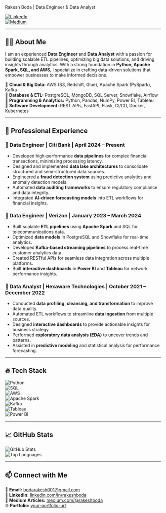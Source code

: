  Rakesh Boda | Data Engineer & Data Analyst  
 
[![LinkedIn](https://img.shields.io/badge/LinkedIn-Connect-blue?logo=linkedin)](https://www.linkedin.com/in/boda-rakesh-0922011a4/)  
[![Medium](https://img.shields.io/badge/Medium-Read%20Articles-black?logo=medium)](https://medium.com/@bodarakesh001)  
  

---

## 👨‍💻 About Me  
I am an experienced **Data Engineer** and **Data Analyst** with a passion for building scalable ETL pipelines, optimizing big data solutions, and driving insights through analytics. With a strong foundation in **Python, Apache Spark, SQL, and AWS**, I specialize in crafting data-driven solutions that empower businesses to make informed decisions.  

🔹 **Cloud & Big Data:** AWS (S3, Redshift, Glue), Apache Spark (PySpark), Kafka  
🔹 **Database & ETL:** PostgreSQL, MongoDB, SQL Server, Snowflake, Airflow  
🔹 **Programming & Analytics:** Python, Pandas, NumPy, Power BI, Tableau  
🔹 **Software Development:** REST APIs, FastAPI, Flask, CI/CD, Docker, Kubernetes  

---

## 💼 Professional Experience  

### **🔹 Data Engineer | Citi Bank | April 2024 – Present**  
- Developed high-performance **data pipelines** for complex financial transactions, minimizing processing latency.  
- Designed and implemented **data lake architectures** to consolidate structured and semi-structured data sources.  
- Engineered a **fraud detection system** using predictive analytics and anomaly detection models.  
- Automated **data auditing frameworks** to ensure regulatory compliance and data integrity.  
- Integrated **AI-driven forecasting models** into ETL workflows for financial insights.  

### **🔹 Data Engineer | Verizon | January 2023 – March 2024**  
- Built scalable **ETL pipelines** using **Apache Spark** and SQL for telecommunications data.  
- Optimized **data models** in PostgreSQL and Snowflake for real-time analytics.  
- Developed **Kafka-based streaming pipelines** to process real-time customer analytics data.  
- Created RESTful APIs for seamless data integration across multiple platforms.  
- Built **interactive dashboards** in **Power BI** and **Tableau** for network performance insights.  

### **🔹 Data Analyst | Hexaware Technologies | October 2021 – December 2022**  
- Conducted **data profiling, cleansing, and transformation** to improve data quality.  
- Automated ETL workflows to streamline **data ingestion** from multiple sources.  
- Designed **interactive dashboards** to provide actionable insights for business strategy.  
- Performed **exploratory data analysis (EDA)** to uncover trends and patterns.  
- Assisted in **predictive modeling** and statistical analysis for performance forecasting.  


---

## 🔥 Tech Stack  

![Python](https://img.shields.io/badge/Python-3776AB?style=for-the-badge&logo=python&logoColor=white)  
![SQL](https://img.shields.io/badge/SQL-4479A1?style=for-the-badge&logo=postgresql&logoColor=white)  
![AWS](https://img.shields.io/badge/AWS-FF9900?style=for-the-badge&logo=amazonaws&logoColor=white)  
![Apache Spark](https://img.shields.io/badge/Spark-FDB515?style=for-the-badge&logo=apache-spark&logoColor=black)  
![Kafka](https://img.shields.io/badge/Kafka-231F20?style=for-the-badge&logo=apache-kafka&logoColor=white)  
![Tableau](https://img.shields.io/badge/Tableau-E97627?style=for-the-badge&logo=tableau&logoColor=white)  
![Power BI](https://img.shields.io/badge/Power%20BI-F2C811?style=for-the-badge&logo=powerbi&logoColor=black)  

---

## 📈 GitHub Stats  

![GitHub Stats](https://github-readme-stats.vercel.app/api?username=rakeshboda&show_icons=true&theme=dark)  
![Top Languages](https://github-readme-stats.vercel.app/api/top-langs/?username=rakeshboda&layout=compact&theme=dark)  

---

## 📫 Connect with Me  

📧 **Email:** [bodarakesh001@gmail.com](mailto:bodarakesh001@gmail.com)  
🔗 **LinkedIn:** [linkedin.com/in/rakeshboda](your-linkedin-url)  
📝 **Medium Articles:** [medium.com/@rakeshboda](your-medium-url)  
🌐 **Portfolio:** [your-portfolio-url](your-portfolio-url)  


